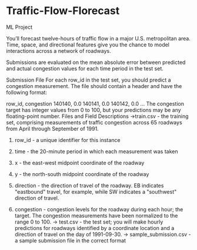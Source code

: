 # Traffic-Flow-Florecast
ML Project


You’ll forecast twelve-hours of traffic flow in a major U.S. metropolitan area.
Time, space, and directional features give you the chance to model interactions
across a network of roadways.

Submissions are evaluated on the mean absolute error between predicted and
actual congestion values for each time period in the test set.

Submission File
For each row_id in the test set, you should predict a congestion measurement.
The file should contain a header and have the following format:

row_id, congestion
140140, 0.0
140141, 0.0
140142, 0.0
...
The congestion target has integer values from 0 to 100, but your predictions may
be any floating-point number.
Files and Field Descriptions
->train.csv - the training set, comprising measurements of traffic congestion
across 65 roadways from April through September of 1991.
1. row_id - a unique identifier for this instance
2. time - the 20-minute period in which each measurement was taken
3. x - the east-west midpoint coordinate of the roadway
4. y - the north-south midpoint coordinate of the roadway

5. direction - the direction of travel of the roadway. EB indicates "eastbound"
travel, for example, while SW indicates a "southwest" direction of travel.
6. congestion - congestion levels for the roadway during each hour; the
target. The congestion measurements have been normalized to the range 0
to 100.
-> test.csv - the test set; you will make hourly predictions for roadways
identified by a coordinate location and a direction of travel on the day of
1991-09-30.
-> sample_submission.csv - a sample submission file in the correct format
